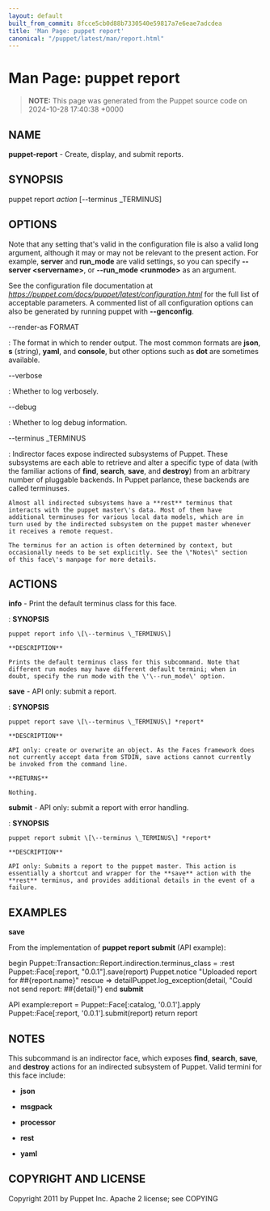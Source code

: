 ```yaml
---
layout: default
built_from_commit: 8fcce5cb0d88b7330540e59817a7e6eae7adcdea
title: 'Man Page: puppet report'
canonical: "/puppet/latest/man/report.html"
---
```


# Man Page: puppet report

> **NOTE:** This page was generated from the Puppet source code on 2024-10-28 17:40:38 +0000

## NAME
**puppet-report** - Create, display, and submit reports.

## SYNOPSIS
puppet report *action* \[\--terminus \_TERMINUS\]

## OPTIONS
Note that any setting that\'s valid in the configuration file is also a
valid long argument, although it may or may not be relevant to the
present action. For example, **server** and **run_mode** are valid
settings, so you can specify **\--server \<servername\>**, or
**\--run_mode \<runmode\>** as an argument.

See the configuration file documentation at
*https://puppet.com/docs/puppet/latest/configuration.html* for the full
list of acceptable parameters. A commented list of all configuration
options can also be generated by running puppet with **\--genconfig**.

\--render-as FORMAT

:   The format in which to render output. The most common formats are
    **json**, **s** (string), **yaml**, and **console**, but other
    options such as **dot** are sometimes available.

\--verbose

:   Whether to log verbosely.

\--debug

:   Whether to log debug information.

\--terminus \_TERMINUS

:   Indirector faces expose indirected subsystems of Puppet. These
    subsystems are each able to retrieve and alter a specific type of
    data (with the familiar actions of **find**, **search**, **save**,
    and **destroy**) from an arbitrary number of pluggable backends. In
    Puppet parlance, these backends are called terminuses.

    Almost all indirected subsystems have a **rest** terminus that
    interacts with the puppet master\'s data. Most of them have
    additional terminuses for various local data models, which are in
    turn used by the indirected subsystem on the puppet master whenever
    it receives a remote request.

    The terminus for an action is often determined by context, but
    occasionally needs to be set explicitly. See the \"Notes\" section
    of this face\'s manpage for more details.

## ACTIONS
**info** - Print the default terminus class for this face.

:   **SYNOPSIS**

    puppet report info \[\--terminus \_TERMINUS\]

    **DESCRIPTION**

    Prints the default terminus class for this subcommand. Note that
    different run modes may have different default termini; when in
    doubt, specify the run mode with the \'\--run_mode\' option.

**save** - API only: submit a report.

:   **SYNOPSIS**

    puppet report save \[\--terminus \_TERMINUS\] *report*

    **DESCRIPTION**

    API only: create or overwrite an object. As the Faces framework does
    not currently accept data from STDIN, save actions cannot currently
    be invoked from the command line.

    **RETURNS**

    Nothing.

**submit** - API only: submit a report with error handling.

:   **SYNOPSIS**

    puppet report submit \[\--terminus \_TERMINUS\] *report*

    **DESCRIPTION**

    API only: Submits a report to the puppet master. This action is
    essentially a shortcut and wrapper for the **save** action with the
    **rest** terminus, and provides additional details in the event of a
    failure.

## EXAMPLES
**save**

From the implementation of **puppet report submit** (API example):

begin Puppet::Transaction::Report.indirection.terminus_class = :rest
Puppet::Face\[:report, \"0.0.1\"\].save(report) Puppet.notice \"Uploaded
report for ##{report.name}\" rescue =\> detailPuppet.log_exception(detail, \"Could not send report: ##{detail}\") end
**submit**

API example:report = Puppet::Face\[:catalog, \'0.0.1\'\].apply
Puppet::Face\[:report, \'0.0.1\'\].submit(report) return report

## NOTES
This subcommand is an indirector face, which exposes **find**,
**search**, **save**, and **destroy** actions for an indirected
subsystem of Puppet. Valid termini for this face include:

-   **json**

-   **msgpack**

-   **processor**

-   **rest**

-   **yaml**

## COPYRIGHT AND LICENSE
Copyright 2011 by Puppet Inc. Apache 2 license; see COPYING
